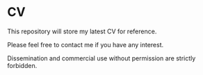 # CV
This repository will store my latest CV for reference.

Please feel free to contact me if you have any interest.

Dissemination and commercial use without permission are strictly forbidden.
